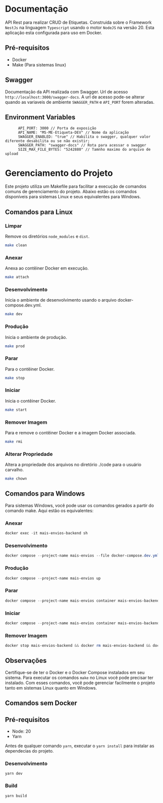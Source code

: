 # Documentação

API Rest para realizar CRUD de Etiquetas. Construida sobre o Framework `NestJs` na linguagem `Typescript` usando o motor `NodeJS` na versão 20.
Esta aplicação esta configurada para uso em Docker.

## Pré-requisitos

- Docker
- Make (Para sistemas linux)

## Swagger

Documentação da API realizada com Swagger. Url de acesso `http://localhost:3000/swagger-docs`.
A url de acesso pode-se alterar quando as variaveis de ambiente `SWAGGER_PATH` e `API_PORT` forem alteradas.

## Environment Variables

```
      API_PORT: 3000 // Porta de exposição
      API_NAME: "MS-ME-Etiqueta-DEV" // Nome da aplicação
      SWAGGER_ENABLED: "true" // Habilita o swagger, qualquer valor diferente desabilita ou se não existir;
      SWAGGER_PATH: "swagger-docs" // Rota para acessar o swagger
      SIZE_MAX_FILE_BYTES: "5242880" // Tamnho maximo do arquivo de upload
```

# Gerenciamento do Projeto

Este projeto utiliza um Makefile para facilitar a execução de comandos comuns de gerenciamento do projeto. Abaixo estão os comandos disponíveis para sistemas Linux e seus equivalentes para Windows.

## Comandos para Linux

### Limpar

Remove os diretórios `node_modules` e `dist`.

```sh
make clean
```

### Anexar

Anexa ao contêiner Docker em execução.

```sh
make attach
```

### Desenvolvimento

Inicia o ambiente de desenvolvimento usando o arquivo docker-compose.dev.yml.

```sh
make dev
```

### Produção

Inicia o ambiente de produção.

```sh
make prod
```

### Parar

Para o contêiner Docker.

```sh
make stop
```

### Iniciar

Inicia o contêiner Docker.

```sh
make start
```

### Remover Imagem

Para e remove o contêiner Docker e a imagem Docker associada.

```sh
make rmi
```

### Alterar Propriedade

Altera a propriedade dos arquivos no diretório ./code para o usuário carvalho.

```sh
make chown
```

## Comandos para Windows

Para sistemas Windows, você pode usar os comandos gerados a partir do comando make. Aqui estão os equivalentes:

### Anexar

```powershell
docker exec -it mais-envios-backend sh
```

### Desenvolvimento

```powershell
docker compose --project-name mais-envios --file docker-compose.dev.yml up
```

### Produção

```powershell
docker compose --project-name mais-envios up
```

### Parar

```powershell
docker compose --project-name mais-envios container mais-envios-backend down
```

### Iniciar

```powershell
docker compose --project-name mais-envios container mais-envios-backend up
```

### Remover Imagem

```powershell
docker stop mais-envios-backend && docker rm mais-envios-backend && docker rmi mais-envios-mais-envios-backend
```

## Observações

Certifique-se de ter o Docker e o Docker Compose instalados em seu sistema.
Para executar os comandos `make` no Linux você pode precisar ter instalado.
Com esses comandos, você pode gerenciar facilmente o projeto tanto em sistemas Linux quanto em Windows.

## Comandos sem Docker

## Pré-requisitos

- Node: 20
- Yarn

Antes de qualquer comando `yarn`, executar o `yarn install` para instalar as dependecias do projeto.

### Desenvolvimento

```
yarn dev
```

### Build

```
yarn build
```
